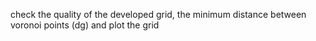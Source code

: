 check the quality of the developed grid, the minimum distance between voronoi points (dg) and plot the grid
